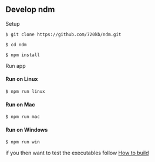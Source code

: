 
## Develop ndm

Setup

`$ git clone https://github.com/720kb/ndm.git`

`$ cd ndm`

`$ npm install`

Run app

#### Run on Linux
`$ npm run linux`

#### Run on Mac
`$ npm run mac`

#### Run on Windows
`$ npm run win`


if you then want to test the executables follow [How to build](https://github.com/720kb/ndm/blob/master/doc/BUILD.md)

